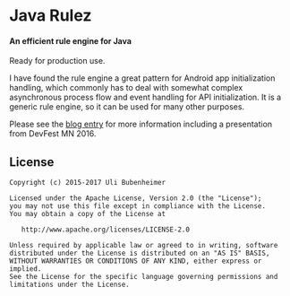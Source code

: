 # Java Rulez
#### An efficient rule engine for Java

Ready for production use.

I have found the rule engine a great pattern for Android app initialization handling,
which commonly has to deal with somewhat complex asynchronous process flow and event handling
for API initialization. It is a generic rule engine, so it can be used for many other purposes.

Please see the
[blog entry](http://android.bubenheimer.com/2016/02/android-rulez-efficient-rule-engine-for.html)
for more information including a presentation from DevFest MN 2016.


License
-------

    Copyright (c) 2015-2017 Uli Bubenheimer

    Licensed under the Apache License, Version 2.0 (the "License");
    you may not use this file except in compliance with the License.
    You may obtain a copy of the License at

       http://www.apache.org/licenses/LICENSE-2.0

    Unless required by applicable law or agreed to in writing, software
    distributed under the License is distributed on an "AS IS" BASIS,
    WITHOUT WARRANTIES OR CONDITIONS OF ANY KIND, either express or implied.
    See the License for the specific language governing permissions and
    limitations under the License.
